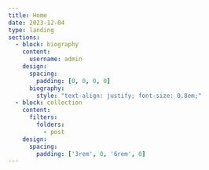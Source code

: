 ```yaml
---
title: Home
date: 2023-12-04
type: landing
sections:
  - block: biography
    content:
      username: admin
    design:
      spacing:
        padding: [0, 0, 0, 0]
      biography:
        style: "text-align: justify; font-size: 0.8em;"
  - block: collection
    content:
      filters:
        folders:
          - post
    design:
      spacing:
        padding: ['3rem', 0, '6rem', 0]
---
```

